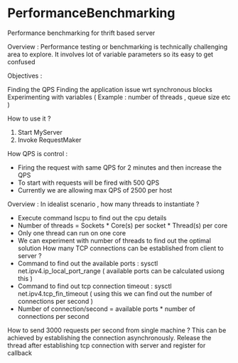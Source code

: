 # PerformanceBenchmarking
Performance benchmarking for thrift based server

Overview :
Performance testing or benchmarking is technically challenging area to explore. It involves lot of variable parameters so its easy to get confused

Objectives :

Finding the QPS
Finding the application issue wrt synchronous blocks
Experimenting with variables ( Example : number of threads , queue size etc )

How to use it ?
1. Start MyServer
2. Invoke RequestMaker

How QPS is control :
- Firing the request with same QPS for 2 minutes and then increase the QPS
- To start with requests will be fired with 500 QPS
- Currently we are allowing max QPS of 2500 per host


Overview :
 In idealist scenario , how many threads to instantiate ?
   - Execute command lscpu to find out the cpu details
   - Number of threads = Sockets * Core(s) per socket * Thread(s) per core
   - Only one thread can run on one core
   - We can experiment with number of threads to find out the optimal solution
 How many TCP connections can be established from client to server ?
   - Command to find out the available ports : sysctl net.ipv4.ip_local_port_range ( available ports can be calculated usiong this )
   - Command to find out tcp connection timeout : sysctl net.ipv4.tcp_fin_timeout ( using this we can find out the number of connections per second )
   - Number of connection/second = available ports * number of connections per second

 How to send 3000 requests per second from single machine ?
   This can be achieved by establishing the connection asynchronously. Release the thread after establishing tcp connection with server and register for callback



